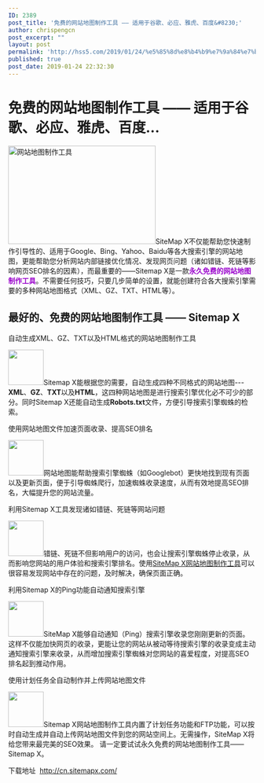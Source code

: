```yaml
---
ID: 2389
post_title: '免费的网站地图制作工具 —— 适用于谷歌、必应、雅虎、百度&#8230;'
author: chrispengcn
post_excerpt: ""
layout: post
permalink: 'http://hss5.com/2019/01/24/%e5%85%8d%e8%b4%b9%e7%9a%84%e7%bd%91%e7%ab%99%e5%9c%b0%e5%9b%be%e5%88%b6%e4%bd%9c%e5%b7%a5%e5%85%b7-%e9%80%82%e7%94%a8%e4%ba%8e%e8%b0%b7%e6%ad%8c%e3%80%81%e5%bf%85%e5%ba%94%e3%80%81/'
published: true
post_date: 2019-01-24 22:32:30
---
```

<div class="leftOuter">
<div class="leftInner">
<h1>免费的网站地图制作工具 —— 适用于谷歌、必应、雅虎、百度...</h1>
<img class="alignnone size-full wp-image-2397" src="http://hss5.com/wp-content/uploads/2019/01/main-interface-small-1.jpg" width="300" height="200" alt="网站地图制作工具" />SiteMap X不仅能帮助您快速制作引导性的、适用于Google、Bing、Yahoo、Baidu等各大搜索引擎的网站地图，更能帮助您分析网站内部链接优化情况、发现网页问题（诸如错链、死链等影响网页SEO排名的因素），而最重要的——Sitemap X是一款<span style="color: #9900cc;"><b>永久免费的网站地图制作工具</b></span>。不需要任何技巧，只要几步简单的设置，就能创建符合各大搜索引擎需要的多种网站地图格式（XML、GZ、TXT、HTML等）。

</div>
</div>
<div class="leftInfo">
<h2>最好的、免费的网站地图制作工具 —— Sitemap X</h2>
<div class="LeftSmallDIV">
<p class="LeftSmallTitle">自动生成XML、GZ、TXT以及HTML格式的网站地图制作工具</p>

<img class="alignnone size-full wp-image-2398" src="http://hss5.com/wp-content/uploads/2019/01/xml-1.jpg" width="72" height="72" />Sitemap X能根据您的需要，自动生成四种不同格式的网站地图---<strong>XML</strong>、<strong>GZ</strong>、<strong>TXT</strong>以及<strong>HTML</strong>，这四种网站地图是进行搜索引擎优化必不可少的部分。同时Sitemap X还能自动生成<strong>Robots.txt</strong>文件，方便引导搜索引擎蜘蛛的检索。

</div>
<div class="LeftSmallDIV">
<p class="LeftSmallTitle">使用网站地图文件加速页面收录、提高SEO排名</p>

<img class="alignnone size-full wp-image-2399" src="http://hss5.com/wp-content/uploads/2019/01/index-1.jpg" width="72" height="72" />网站地图能帮助搜索引擎蜘蛛（如Googlebot）更快地找到现有页面以及更新页面，便于引导蜘蛛爬行，加速蜘蛛收录速度，从而有效地提高SEO排名，大幅提升您的网站流量。

</div>
<div class="LeftSmallDIV">
<p class="LeftSmallTitle">利用Sitemap X工具发现诸如错链、死链等网站问题</p>

<img class="alignnone size-full wp-image-2400" src="http://hss5.com/wp-content/uploads/2019/01/discover-1.jpg" width="72" height="72" />错链、死链不但影响用户的访问，也会让搜索引擎蜘蛛停止收录，从而影响您网站的用户体验和搜索引擎排名。使用<u>SiteMap X网站地图制作工具</u>可以很容易发现网站中存在的问题，及时解决，确保页面正确。

</div>
<div class="LeftSmallDIV">
<p class="LeftSmallTitle">利用Sitemap X的Ping功能自动通知搜索引擎</p>

<img class="alignnone size-full wp-image-2401" src="http://hss5.com/wp-content/uploads/2019/01/search-engine-1.jpg" width="72" height="72" />SiteMap X能够自动通知（Ping）搜索引擎收录您刚刚更新的页面。这样不仅能加快网页的收录，更能让您的网站从被动等待搜索引擎的收录变成主动通知搜索引擎来收录，从而增加搜索引擎蜘蛛对您网站的喜爱程度，对提高SEO排名起到推动作用。

</div>
<div class="LeftSmallDIV">
<p class="LeftSmallTitle">使用计划任务全自动制作并上传网站地图文件</p>

<img class="alignnone size-full wp-image-2402" src="http://hss5.com/wp-content/uploads/2019/01/upload-1.jpg" width="72" height="72" />Sitemap X网站地图制作工具内置了计划任务功能和FTP功能，可以按时自动生成并自动上传网站地图文件到您的网站空间上。无需操作，SiteMap X将给您带来最完美的SEO效果。 请一定要试试永久免费的网站地图制作工具——Sitemap X。

</div>
</div>
下载地址  <a href="http://cn.sitemapx.com/">http://cn.sitemapx.com/</a>